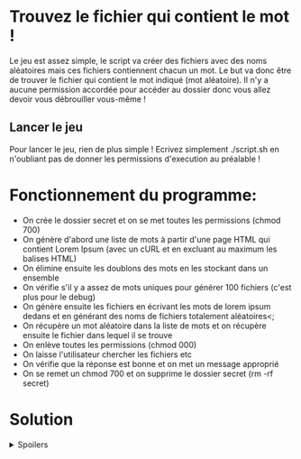# Trouvez le fichier qui contient le mot !
Le jeu est assez simple, le script va créer des fichiers avec des noms aléatoires mais ces fichiers contiennent chacun un mot.
Le but va donc être de trouver le fichier qui contient le mot indiqué (mot aléatoire).
Il n'y a aucune permission accordée pour accéder au dossier donc vous allez devoir vous débrouiller vous-même !

## Lancer le jeu
Pour lancer le jeu, rien de plus simple !
Ecrivez simplement ./script.sh en n'oubliant pas de donner les permissions d'execution au préalable !

# Fonctionnement du programme:
- On crée le dossier secret et on se met toutes les permissions (chmod 700)
- On génère d'abord une liste de mots à partir d'une page HTML qui contient Lorem Ipsum (avec un cURL et en excluant au maximum les balises HTML)
- On élimine ensuite les doublons des mots en les stockant dans un ensemble
- On vérifie s'il y a assez de mots uniques pour générer 100 fichiers (c'est plus pour le debug)
- On génère ensuite les fichiers en écrivant les mots de lorem ipsum dedans et en générant des noms de fichiers totalement aléatoires<;
- On récupère un mot aléatoire dans la liste de mots et on récupère ensuite le fichier dans lequel il se trouve
- On enlève toutes les permissions (chmod 000)
- On laisse l'utilisateur chercher les fichiers etc
- On vérifie que la réponse est bonne et on met un message approprié
- On se remet un chmod 700 et on supprime le dossier secret (rm -rf secret)


# Solution
<details>
  <summary>
    Spoilers
  </summary>
Il faut d'abord faire un 

  
```bash
chmod 777 secret/
```
ou quelque chose de similaire pour pouvoir accéder au dossier secret
ensuite vous faites
```bash
cd secret
find . -type f -exec grep -l "mot_cherché" {} +
```
et vous allez trouver un ou plusieurs fichiers contenant les caractères que vous avez rentré.
Si seulement un fichier s'affiche, c'est celui qu'il faut rentrer en réponse, sinon vous allez devoir cat chaque fichier pour être sûr qu'il ne contient que le mot que vous cherchez (et pas que le mot que vous cherchez est inclus dans le mot contenu dans le fichier, cela a plus de chances de se produire avec des petits mots).
  
</details>
